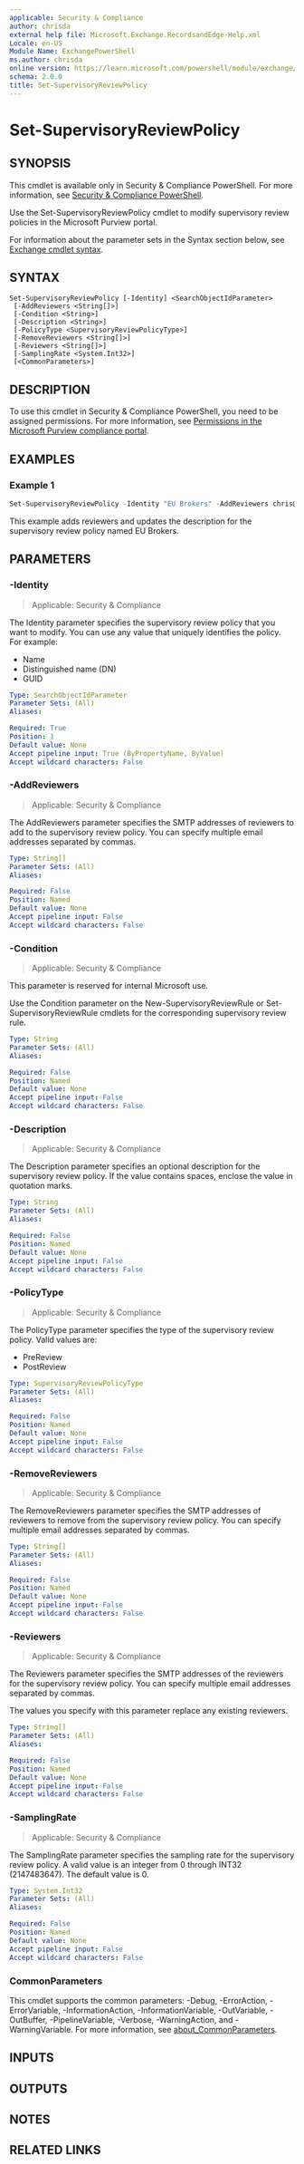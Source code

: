 ```yaml
---
applicable: Security & Compliance
author: chrisda
external help file: Microsoft.Exchange.RecordsandEdge-Help.xml
Locale: en-US
Module Name: ExchangePowerShell
ms.author: chrisda
online version: https://learn.microsoft.com/powershell/module/exchange/set-supervisoryreviewpolicy
schema: 2.0.0
title: Set-SupervisoryReviewPolicy
---
```


# Set-SupervisoryReviewPolicy

## SYNOPSIS
This cmdlet is available only in Security & Compliance PowerShell. For more information, see [Security & Compliance PowerShell](https://learn.microsoft.com/powershell/exchange/scc-powershell).

Use the Set-SupervisoryReviewPolicy cmdlet to modify supervisory review policies in the Microsoft Purview portal.

For information about the parameter sets in the Syntax section below, see [Exchange cmdlet syntax](https://learn.microsoft.com/powershell/exchange/exchange-cmdlet-syntax).

## SYNTAX

```
Set-SupervisoryReviewPolicy [-Identity] <SearchObjectIdParameter>
 [-AddReviewers <String[]>]
 [-Condition <String>]
 [-Description <String>]
 [-PolicyType <SupervisoryReviewPolicyType>]
 [-RemoveReviewers <String[]>]
 [-Reviewers <String[]>]
 [-SamplingRate <System.Int32>]
 [<CommonParameters>]
```

## DESCRIPTION
To use this cmdlet in Security & Compliance PowerShell, you need to be assigned permissions. For more information, see [Permissions in the Microsoft Purview compliance portal](https://learn.microsoft.com/purview/microsoft-365-compliance-center-permissions).

## EXAMPLES

### Example 1
```powershell
Set-SupervisoryReviewPolicy -Identity "EU Brokers" -AddReviewers chris@contoso.com,michelle@contoso.com -Description "Updated for new EU regulations"
```

This example adds reviewers and updates the description for the supervisory review policy named EU Brokers.

## PARAMETERS

### -Identity

> Applicable: Security & Compliance

The Identity parameter specifies the supervisory review policy that you want to modify. You can use any value that uniquely identifies the policy. For example:

- Name
- Distinguished name (DN)
- GUID

```yaml
Type: SearchObjectIdParameter
Parameter Sets: (All)
Aliases:

Required: True
Position: 1
Default value: None
Accept pipeline input: True (ByPropertyName, ByValue)
Accept wildcard characters: False
```

### -AddReviewers

> Applicable: Security & Compliance

The AddReviewers parameter specifies the SMTP addresses of reviewers to add to the supervisory review policy. You can specify multiple email addresses separated by commas.

```yaml
Type: String[]
Parameter Sets: (All)
Aliases:

Required: False
Position: Named
Default value: None
Accept pipeline input: False
Accept wildcard characters: False
```

### -Condition

> Applicable: Security & Compliance

This parameter is reserved for internal Microsoft use.

Use the Condition parameter on the New-SupervisoryReviewRule or Set-SupervisoryReviewRule cmdlets for the corresponding supervisory review rule.

```yaml
Type: String
Parameter Sets: (All)
Aliases:

Required: False
Position: Named
Default value: None
Accept pipeline input: False
Accept wildcard characters: False
```

### -Description

> Applicable: Security & Compliance

The Description parameter specifies an optional description for the supervisory review policy. If the value contains spaces, enclose the value in quotation marks.

```yaml
Type: String
Parameter Sets: (All)
Aliases:

Required: False
Position: Named
Default value: None
Accept pipeline input: False
Accept wildcard characters: False
```

### -PolicyType

> Applicable: Security & Compliance

The PolicyType parameter specifies the type of the supervisory review policy. Valid values are:

- PreReview
- PostReview

```yaml
Type: SupervisoryReviewPolicyType
Parameter Sets: (All)
Aliases:

Required: False
Position: Named
Default value: None
Accept pipeline input: False
Accept wildcard characters: False
```

### -RemoveReviewers

> Applicable: Security & Compliance

The RemoveReviewers parameter specifies the SMTP addresses of reviewers to remove from the supervisory review policy. You can specify multiple email addresses separated by commas.

```yaml
Type: String[]
Parameter Sets: (All)
Aliases:

Required: False
Position: Named
Default value: None
Accept pipeline input: False
Accept wildcard characters: False
```

### -Reviewers

> Applicable: Security & Compliance

The Reviewers parameter specifies the SMTP addresses of the reviewers for the supervisory review policy. You can specify multiple email addresses separated by commas.

The values you specify with this parameter replace any existing reviewers.

```yaml
Type: String[]
Parameter Sets: (All)
Aliases:

Required: False
Position: Named
Default value: None
Accept pipeline input: False
Accept wildcard characters: False
```

### -SamplingRate

> Applicable: Security & Compliance

The SamplingRate parameter specifies the sampling rate for the supervisory review policy. A valid value is an integer from 0 through INT32 (2147483647). The default value is 0.

```yaml
Type: System.Int32
Parameter Sets: (All)
Aliases:

Required: False
Position: Named
Default value: None
Accept pipeline input: False
Accept wildcard characters: False
```

### CommonParameters
This cmdlet supports the common parameters: -Debug, -ErrorAction, -ErrorVariable, -InformationAction, -InformationVariable, -OutVariable, -OutBuffer, -PipelineVariable, -Verbose, -WarningAction, and -WarningVariable. For more information, see [about_CommonParameters](https://go.microsoft.com/fwlink/p/?LinkID=113216).

## INPUTS

## OUTPUTS

## NOTES

## RELATED LINKS
